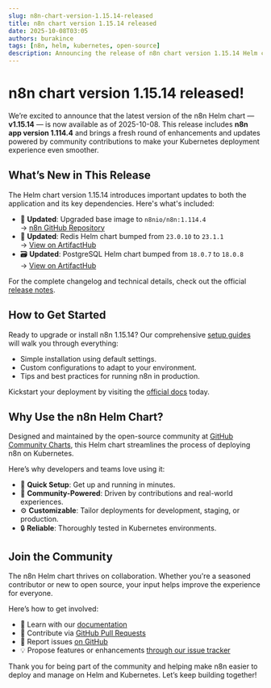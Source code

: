```yaml
---
slug: n8n-chart-version-1.15.14-released
title: n8n chart version 1.15.14 released
date: 2025-10-08T03:05
authors: burakince
tags: [n8n, helm, kubernetes, open-source]
description: Announcing the release of n8n chart version 1.15.14 Helm chart, featuring app version 1.114.4, with new features and community-driven improvements.
---
```


# n8n chart version 1.15.14 released!

We’re excited to announce that the latest version of the n8n Helm chart — **v1.15.14** — is now available as of 2025-10-08. This release includes **n8n app version 1.114.4** and brings a fresh round of enhancements and updates powered by community contributions to make your Kubernetes deployment experience even smoother.

## What’s New in This Release

The Helm chart version 1.15.14 introduces important updates to both the application and its key dependencies. Here's what's included:

- 🔄 **Updated**: Upgraded base image to `n8nio/n8n:1.114.4`  
  → [n8n GitHub Repository](https://github.com/n8n-io/n8n)
- 🧠 **Updated**: Redis Helm chart bumped from `23.0.10` to `23.1.1`  
  → [View on ArtifactHub](https://artifacthub.io/packages/helm/bitnami/redis)
- 🗃 **Updated**: PostgreSQL Helm chart bumped from `18.0.7` to `18.0.8`  
  → [View on ArtifactHub](https://artifacthub.io/packages/helm/bitnami/postgresql)

For the complete changelog and technical details, check out the official [release notes](https://github.com/community-charts/helm-charts/releases/tag/n8n-1.15.14).

<!-- truncate -->

## How to Get Started

Ready to upgrade or install n8n 1.15.14? Our comprehensive [setup guides](https://community-charts.github.io/docs/category/n8n) will walk you through everything:

- Simple installation using default settings.
- Custom configurations to adapt to your environment.
- Tips and best practices for running n8n in production.

Kickstart your deployment by visiting the [official docs](https://community-charts.github.io/docs/category/n8n) today.

## Why Use the n8n Helm Chart?

Designed and maintained by the open-source community at [GitHub Community Charts](https://github.com/community-charts/helm-charts), this Helm chart streamlines the process of deploying n8n on Kubernetes.

Here’s why developers and teams love using it:

- 🚀 **Quick Setup**: Get up and running in minutes.
- 🤝 **Community-Powered**: Driven by contributions and real-world experiences.
- ⚙️ **Customizable**: Tailor deployments for development, staging, or production.
- 🔒 **Reliable**: Thoroughly tested in Kubernetes environments.

## Join the Community

The n8n Helm chart thrives on collaboration. Whether you're a seasoned contributor or new to open source, your input helps improve the experience for everyone.

Here’s how to get involved:

- 📖 Learn with our [documentation](https://community-charts.github.io/docs/category/n8n)
- 🔧 Contribute via [GitHub Pull Requests](https://github.com/community-charts/helm-charts)
- 🐛 Report issues [on GitHub](https://github.com/community-charts/helm-charts/issues)
- 💡 Propose features or enhancements [through our issue tracker](https://github.com/community-charts/helm-charts/issues/new)

Thank you for being part of the community and helping make n8n easier to deploy and manage on Helm and Kubernetes. Let’s keep building together!